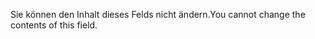<span data-ttu-id="4128f-101">Sie können den Inhalt dieses Felds nicht ändern.</span><span class="sxs-lookup"><span data-stu-id="4128f-101">You cannot change the contents of this field.</span></span>
